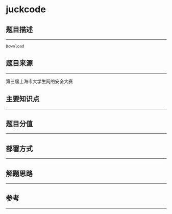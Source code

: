 # juckcode

## 题目描述
---
```
Download
```

## 题目来源
---
第三届上海市大学生网络安全大赛

## 主要知识点
---


## 题目分值
---


## 部署方式
---


## 解题思路
---


## 参考
---
